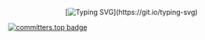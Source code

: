 <div align="center">

[![Typing SVG](https://readme-typing-svg.herokuapp.com/?color=blue&center=true&vCenter=true&lines=Hello!;My+name+is+Aminu+Barade!;You're+welcome%20to%20my%20Github%20Page.)](https://git.io/typing-svg)
</div>


[![committers.top badge](https://user-badge.committers.top/nigeria_public/USERNAME.svg)](https://user-badge.committers.top/nigeria_public/USERNAME)
